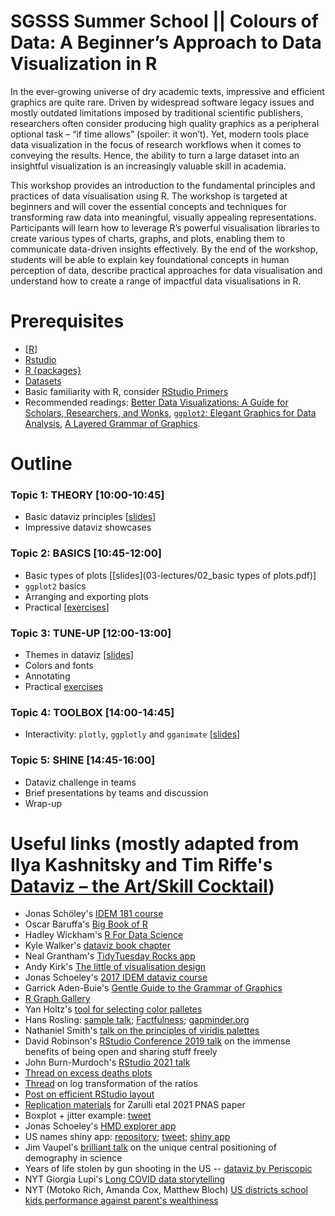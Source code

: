 # SGSSS Summer School || Colours of Data: A Beginner’s Approach to Data Visualization in R

In the ever-growing universe of dry academic texts, impressive and efficient graphics are quite rare. Driven by widespread software legacy issues and mostly outdated limitations imposed by traditional scientific publishers, researchers often consider producing high quality graphics as a peripheral optional task – “if time allows” (spoiler: it won’t). Yet, modern tools place data visualization in the focus of research workflows when it comes to conveying the results. Hence, the ability to turn a large dataset into an insightful visualization is an increasingly valuable skill in academia.

This workshop provides an introduction to the fundamental principles and practices of data visualisation using R. The workshop is targeted at beginners and will cover the essential concepts and techniques for transforming raw data into meaningful, visually appealing representations. Participants will learn how to leverage R’s powerful visualisation libraries to create various types of charts, graphs, and plots, enabling them to communicate data-driven insights effectively. By the end of the workshop, students will be able to explain key foundational concepts in human perception of data, describe practical approaches for data visualisation and understand how to create a range of impactful data visualisations in R.


# Prerequisites
- [<a href="https://cloud.r-project.org" target="_blank" rel="noopener noreferrer">R</a>]
- [Rstudio](https://www.rstudio.com/products/rstudio/download/#download)  
- [R {packages}](/01-prerequisites/install-pkg.R)
- [Datasets](/02-data/)
- Basic familiarity with R, consider [RStudio Primers](https://rstudio.cloud/learn/primers)
- Recommended readings: [Better Data Visualizations: A Guide for Scholars, Researchers, and Wonks](https://doi.org/10.7312/schw19310), [`ggplot2`: Elegant Graphics for Data Analysis](https://link.springer.com/book/10.1007/978-3-319-24277-4), [A Layered Grammar of Graphics](http://doi.org/10.1198/jcgs.2009.07098).



# Outline

### Topic 1: THEORY [10:00-10:45]
- Basic dataviz principles [[slides](03-lectures/01_basic_data_visualisation.pdf)]
- Impressive dataviz showcases

### Topic 2: BASICS [10:45-12:00]
- Basic types of plots [[slides](03-lectures/02_basic types of plots.pdf)]
- `ggplot2` basics
- Arranging and exporting plots
- Practical [[exercises](04-practicals/intro_ggplot/intro_ggplot.Rmd)]

### Topic 3: TUNE-UP [12:00-13:00]
- Themes in dataviz [[slides](03-lectures/03_tuneup_visualisation.pdf)]
- Colors and fonts
- Annotating
- Practical [exercises](04-practicals/intermediate/intermediate.Rmd)

### Topic 4: TOOLBOX [14:00-14:45]
- Interactivity: `plotly`, `ggplotly` and `gganimate` [[slides]()]

### Topic 5: SHINE [14:45-16:00]
- Dataviz challenge in teams
- Brief presentations by teams and discussion
- Wrap-up


# Useful links (mostly adapted from Ilya Kashnitsky and Tim Riffe's [Dataviz – the Art/Skill Cocktail](https://github.com/jschoeley/idem_viz/tree/master))
- Jonas Schöley's [IDEM 181 course](https://github.com/jschoeley/idem_viz/tree/master)
- Oscar Baruffa's [Big Book of R](https://www.bigbookofr.com)
- Hadley Wickham's [R For Data Science](https://r4ds.had.co.nz)
- Kyle Walker's [dataviz book chapter](https://walker-data.com/census-r/exploring-us-census-data-with-visualization.html)
- Neal Grantham's [TidyTuesday Rocks app](https://nsgrantham.shinyapps.io/tidytuesdayrocks/)
- Andy Kirk's [The little of visualisation design](https://visualisingdata.com/the-little-of-visualisation-design/) 
- Jonas Schoeley's [2017 IDEM dataviz course](https://github.com/jschoeley/idem_viz)
- Garrick Aden-Buie's [Gentle Guide to the Grammar of Graphics](https://pkg.garrickadenbuie.com/gentle-ggplot2)   
- [R Graph Gallery](https://r-graph-gallery.com/)
- Yan Holtz's [tool for selecting color palletes](https://python-graph-gallery.com/color-palette-finder/)
- Hans Rosling: [sample talk](https://youtu.be/BZoKfap4g4w); [Factfulness](https://www.amazon.com/Factfulness-Reasons-World-Things-Better/dp/1250107814); [gapminder.org](https://www.gapminder.org/tools/#$chart-type=bubbles&url=v1)
- Nathaniel Smith's [talk on the principles of viridis palettes](https://youtu.be/xAoljeRJ3lU)
- David Robinson's [RStudio Conference 2019 talk](https://posit.co/resources/videos/the-unreasonable-effectiveness-of-public-work/) on the immense benefits of being open and sharing stuff freely 
- John Burn-Murdoch's [RStudio 2021 talk](https://youtu.be/L5_4kuoiiKU)
- [Thread on excess deaths plots](https://twitter.com/ikashnitsky/status/1409472083965349892) 
- [Thread](https://twitter.com/ikashnitsky/status/1380247006170509312) on log transformation of the ratios
- [Post on efficient RStudio layout](https://ikashnitsky.github.io/2018/perfect-rstudio-layout/)
- [Replication materials](https://github.com/ikashnitsky/sex-gap-e0-pnas) for Zarulli etal 2021 PNAS paper
- Boxplot + jitter example: [tweet](https://twitter.com/ikashnitsky/status/1403645553637011461)  
- Jonas Schoeley's [HMD explorer app](https://jschoeley.shinyapps.io/hmdexp/)
- US names shiny app: [repository](https://github.com/ikashnitsky/us-names-app); [tweet](https://twitter.com/ikashnitsky/status/1203840297911889920); [shiny app](https://ikashnitsky.shinyapps.io/us-names/)  
- Jim Vaupel's [brilliant talk](https://twitter.com/ikashnitsky/status/1512700871968186379) on the unique central positioning of demography in science  
- Years of life stolen by gun shooting in the US -- [dataviz by Periscopic](https://guns.periscopic.com) 
- NYT Giorgia Lupi's [Long COVID data storytelling](https://www.nytimes.com/interactive/2023/12/14/opinion/my-life-with-long-covid.html?unlocked_article_code=1.F00.435C.ojkN6YhWx43Q) 
- NYT (Motoko Rich, Amanda Cox, Matthew Bloch) [US districts school kids performance against parent's wealthiness](https://www.nytimes.com/interactive/2016/04/29/upshot/money-race-and-success-how-your-school-district-compares.html)